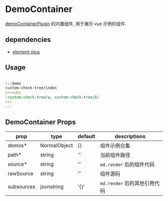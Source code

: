 # DemoContainer

[demoContainerPlugin](../../plugins/demoContainerPlugin/+Page.md) 的内置组件, 用于展示 vue 示例的组件.


## dependencies

+ [element-plus](https://www.npmjs.com/package/element-plus)

## Usage


```md

:::demo
custom-check-tree/index
>>>subs
[custom-check-tree/a, custom-check-tree/b]
>>>
:::

```


## DemoContainer Props

|prop|type|default|descriptions|
|---|---|---|---|
|demos*|NormalObject|{}|组件示例合集|
|path*|string|''|当前组件路径|
|source*|string|''| `md.render` 后的组件代码 |
|rawSource|string|''|组件源码|
|subsources| jsonstring |'{}'|`md.render` 后的其他引用代码|

